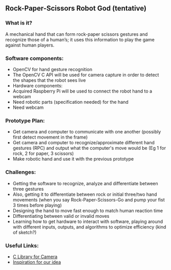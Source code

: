 ## Rock-Paper-Scissors Robot God (tentative)

### What is it?
A mechanical hand that can form rock-paper scissors gestures and recognize those of a human’s; it uses this information to play the game against human players.

### Software components:
* OpenCV for hand gesture recognition
* The OpenCV C API will be used for camera capture in order to detect the shapes that the robot sees live
* Hardware components:
* Acquired Raspberry Pi will be used to connect the robot hand to a webcam
* Need robotic parts (specification needed) for the hand
* Need webcam

### Prototype Plan:
* Get camera and computer to communicate with one another (possibly first detect movement in the frame)
* Get camera and computer to recognize/approximate different hand gestures (RPC) and output what the computer's move would be (Eg 1 for rock, 2 for paper, 3 scissors)
* Make robotic hand and use it with the previous prototype

### Challenges:
* Getting the software to recognize, analyze and differentiate between three gestures
* Also, getting it to differentiate between rock or initial three/two hand movements (when you say Rock-Paper-Scissors-Go and pump your fist 3 times before playing)
* Designing the hand to move fast enough to match human reaction time
* Differentiating between valid or invalid moves
* Learning how to get hardware to interact with software, playing around with different inputs, outputs, and algorithms to optimize efficiency (kind of sketch?)

### Useful Links:
* [C Library for Camera](http://docs.opencv.org/3.3.0/dd/d01/group__videoio__c.html#gae38819ff8d6fa81e72c1ee032aa86284)
* [Inspiration for our idea](http://www.k2.t.u-tokyo.ac.jp/fusion/Janken/index-e.html)




 
